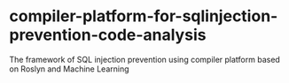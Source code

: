 # compiler-platform-for-sqlinjection-prevention-code-analysis
The framework of SQL injection prevention using compiler platform based on Roslyn and Machine Learning
